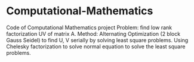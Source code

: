 # Computational-Mathematics
Code of Computational Mathematics project
Problem: find low rank factorization UV of matrix A.
Method: Alternating Optimization (2 block Gauss Seidel) to find U, V serially by solving least square problems. Using Chelesky factorization to solve normal equation to solve the least square problems. 

